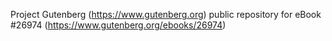 Project Gutenberg (https://www.gutenberg.org) public repository for eBook #26974 (https://www.gutenberg.org/ebooks/26974)
